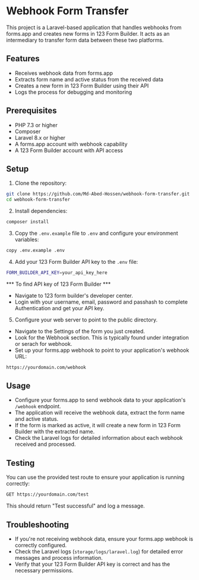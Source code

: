 # Webhook Form Transfer
This project is a Laravel-based application that handles webhooks from forms.app and creates new forms in 123 Form Builder. It acts as an intermediary to transfer form data between these two platforms.
## Features

- Receives webhook data from forms.app
- Extracts form name and active status from the received data
- Creates a new form in 123 Form Builder using their API
- Logs the process for debugging and monitoring

## Prerequisites

- PHP 7.3 or higher
- Composer
- Laravel 8.x or higher
- A forms.app account with webhook capability
- A 123 Form Builder account with API access

## Setup

1. Clone the repository:
```bash
git clone https://github.com/Md-Abed-Hossen/webhook-form-transfer.git
cd webhook-form-transfer
```
2. Install dependencies:
```bash
composer install
```
3. Copy the `.env.example` file to `.env` and configure your environment variables:
```bash
copy .env.example .env
```
4. Add your 123 Form Builder API key to the `.env` file:

```bash
FORM_BUILDER_API_KEY=your_api_key_here
```
*** To find API key of 123 Form Builder ***
- Navigate to 123 form builder's developer center.
- Login with your username, email, password and passhash to complete Authentication and get your API key.
5. Configure your web server to point to the public directory.
 - Navigate to the Settings of the form you just created.
 - Look for the Webhook section. This is typically found under integration or serach for webhook.
 - Set up your forms.app webhook to point to your application's webhook URL:
```bash
https://yourdomain.com/webhook
```

## Usage

- Configure your forms.app to send webhook data to your application's `/webhook` endpoint.
- The application will receive the webhook data, extract the form name and active status.
- If the form is marked as active, it will create a new form in 123 Form Builder with the extracted name.
- Check the Laravel logs for detailed information about each webhook received and processed.

## Testing
You can use the provided test route to ensure your application is running correctly:
```bash
GET https://yourdomain.com/test
```
This should return "Test successful" and log a message.
## Troubleshooting

- If you're not receiving webhook data, ensure your forms.app webhook is correctly configured.
- Check the Laravel logs (`storage/logs/laravel.log`) for detailed error messages and process information.
- Verify that your 123 Form Builder API key is correct and has the necessary permissions.

